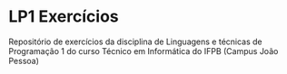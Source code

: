 # LP1 Exercícios
Repositório de exercícios da disciplina de Linguagens e técnicas de Programação 1 do curso Técnico em Informática do IFPB (Campus João Pessoa)
